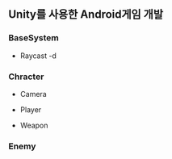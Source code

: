 ## Unity를 사용한 Android게임 개발


### BaseSystem
- Raycast
-d
### Chracter
- Camera

- Player

- Weapon

### Enemy
